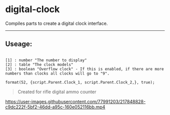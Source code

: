 # digital-clock
Compiles parts to create a digital clock interface.

---

## Useage:

```

[1] : number "The number to display"
[2] : table "The clock models"
[3] : boolean "Overflow clock" - If this is enabled, if there are more numbers than clocks all clocks will go to "9".

format(52, {script.Parent.Clock_1, script.Parent.Clock_2,}, true);

```
> Created for rifle digital ammo counter

https://user-images.githubusercontent.com/77991203/217848828-c9dc222f-5bf2-46dd-a95c-160e052116bb.mp4

